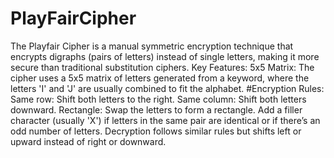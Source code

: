 # PlayFairCipher
The Playfair Cipher is a manual symmetric encryption technique that encrypts digraphs (pairs of letters) instead of single letters, making it more secure than traditional substitution ciphers.
Key Features:
5x5 Matrix: The cipher uses a 5x5 matrix of letters generated from a keyword, where the letters 'I' and 'J' are usually combined to fit the alphabet.
#Encryption Rules:
Same row: Shift both letters to the right.
Same column: Shift both letters downward.
Rectangle: Swap the letters to form a rectangle.
Add a filler character (usually 'X') if letters in the same pair are identical or if there’s an odd number of letters.
Decryption follows similar rules but shifts left or upward instead of right or downward.
